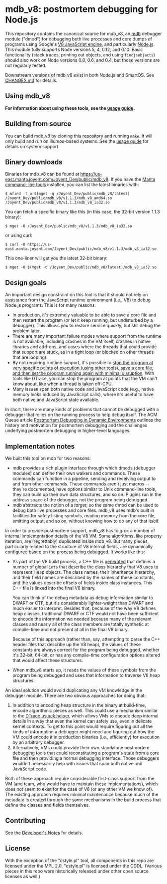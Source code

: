 <!--
    This Source Code Form is subject to the terms of the Mozilla Public
    License, v. 2.0. If a copy of the MPL was not distributed with this
    file, You can obtain one at http://mozilla.org/MPL/2.0/.
-->

<!--
    Copyright (c) 2015, Joyent, Inc.
-->

# mdb_v8: postmortem debugging for Node.js

This repository contains the canonical source for mdb\_v8, an
[mdb](http://illumos.org/man/1/mdb) debugger module ("dmod") for debugging both
live processes and core dumps of programs using Google's [V8 JavaScript
engine](https://developers.google.com/v8/), and particularly
[Node.js](https://nodejs.org/).  This module fully supports Node versions 5, 4,
0.12, and 0.10.  Basic functionality (stack traces, printing out objects, and
using `findjsobjects`) should also work on Node versions 0.8, 0.6, and 0.4, but
those versions are not regularly tested.

Downstream versions of mdb\_v8 exist in both Node.js and SmartOS.  See
[CHANGES.md](CHANGES.md) for details.


## Using mdb_v8

**For information about using these tools, see the [usage
guide](docs/usage.md).**


## Building from source

You can build mdb\_v8 by cloning this repository and running `make`.  It will
only build and run on illumos-based systems.  See the [usage
guide](docs/usage.md) for details on system support.


## Binary downloads

Binaries for mdb\_v8 can be found at
https://us-east.manta.joyent.com/Joyent_Dev/public/mdb_v8.  If you have the
[Manta command-line tools](https://www.npmjs.com/package/manta) installed, you
can list the latest binaries with:

    $ mfind -t o $(mget -q /Joyent_Dev/public/mdb_v8/latest)
    /Joyent_Dev/public/mdb_v8/v1.1.3/mdb_v8_amd64.so
    /Joyent_Dev/public/mdb_v8/v1.1.3/mdb_v8_ia32.so

You can fetch a specific binary like this (in this case, the 32-bit version
1.1.3 binary):

    $ mget -O /Joyent_Dev/public/mdb_v8/v1.1.3/mdb_v8_ia32.so

or using curl:

    $ curl -O https://us-east.manta.joyent.com/Joyent_Dev/public/mdb_v8/v1.1.3/mdb_v8_ia32.so

This one-liner will get you the latest 32-bit binary:

    $ mget -O $(mget -q /Joyent_Dev/public/mdb_v8/latest)/mdb_v8_ia32.so


## Design goals

An important design constraint on this tool is that it should not rely on
assistance from the JavaScript runtime environment (i.e., V8) to debug Node.js
programs.  This is for many reasons:

* In production, it's extremely valuable to be able to save a core file and then
  restart the program (or let it keep running, but undisturbed by a debugger).
  This allows you to restore service quickly, but still debug the problem later.
* There are many important failure modes where support from the runtime is not
  available, including crashes in the VM itself, crashes in native libraries and
  add-ons, and cases where the threads that could provide that support are
  stuck, as in a tight loop (or blocked on other threads that are looping).
* By not requiring runtime support, it's possible to [stop the program at very
  specific points of execution (using other tools), save a core file, and then
  set the program running again with minimal
  disruption](https://www.joyent.com/blog/stopping-a-broken-program-in-its-tracks).
  With tools like DTrace, you can stop the program at points that the VM can't
  know about, like when a thread is taken off-CPU.
* Many issues span both native code and JavaScript code (e.g., native memory
  leaks induced by JavaScript calls), where it's useful to have both native and
  JavaScript state available.

In short, there are many kinds of problems that cannot be debugged with a
debugger that relies on the running process to help debug itself.  The ACM Queue
article [Postmortem Debugging in Dynamic
Environments](https://queue.acm.org/detail.cfm?id=2039361) outlines the history
and motivation for postmortem debugging and the challenges underlying postmortem
debugging in higher-level languages.


## Implementation notes

We built this tool on mdb for two reasons:

* mdb provides a rich plugin interface through which dmods (debugger modules)
  can define their own walkers and commands.  These commands can function in a
  pipeline, sending and receiving output to and from other commands.  These
  commands aren't just macros -- they're documented, have options similar to
  Unix command-line tools, they can build up their own data structures, and so
  on.  Plugins run in the address space of the debugger, not the program being
  debugged.
* mdb abstracts the notion of a _target_, so the same dmod can be used to debug
  both live processes and core files.  mdb\_v8 uses mdb's built in facilities
  for safely listing symbols, reading memory from the core file, emitting
  output, and so on, without knowing how to do any of that itself.

In order to provide postmortem support, mdb\_v8 has to grok a number of internal
implementation details of the V8 VM.  Some algorithms, like property iteration,
are (regrettably) duplicated inside mdb\_v8.  But many pieces, particularly
related to the structure of V8 internal fields, are dynamically configured based
on the process being debugged.  It works like this:

* As part of the V8 build process, a C++ file is
  [generated](https://github.com/v8/v8/blob/master/tools/gen-postmortem-metadata.py)
  that defines a number of global `int`s that describe the class hierarchy that
  V8 uses to represent Heap objects.  The class names, their inheritance
  hierarchy, and their field names are described by the names of these
  constants, and the values describe offsets of fields inside class instances.
  This C++ file is linked into the final V8 binary.

  You can think of the debug metadata as debug information similar to DWARF or
  CTF, but it's considerably lighter-weight than DWARF and much easier to
  interpret.  Besides that, because of the way V8 defines heap classes,
  traditional DWARF or CTF would not have been sufficient to encode the
  information we needed because many of the relevant classes and nearly all of
  the class members are totally synthetic at compile-time and not present at all
  in the final V8 binary.

  Because of this approach (rather than, say, attempting to parse the C++ header
  files that describe up the V8 heap), the values of these constants are always
  correct for the program being debugged, whether it's 32-bit, 64-bit, or has
  any compile-time configuration options altered that would affect these
  structures.
* When mdb\_v8 starts up, it reads the values of these symbols from the program
  being debugged and uses that information to traverse V8 heap structures.

An ideal solution would avoid duplicating any VM knowledge in the debugger
module.  There are two obvious approaches for doing that:

1. In addition to encoding heap structure in the binary at build-time, encode
   algorithmic pieces as well.  This could use a mechanism similar to the
   [DTrace ustack
   helper](http://dtrace.org/blogs/dap/2013/11/20/understanding-dtrace-ustack-helpers/),
   which allows VMs to encode deep internal details in a way that even the
   kernel can safely use, even in delicate kernel contexts.  To get to this
   point would require figuring out all the kinds of information a debugger
   might need and figuring out how the VM could encode it in production binaries
   (i.e., efficiently) for execution by an arbitrary debugger.
2. Alternatively, VMs could provide their own standalone postmortem debugging
   tools that could reconstituting a program's state from a core file and then
   providing a normal debugging interface.  Those debuggers wouldn't necessarily
   help with issues that span both native and JavaScript code.

Both of these approach require considerable first-class support from the VM (and
team, who would have to maintain these implementations), which does not seem to
exist for the case of V8 (or any other VM we know of).  The existing approach
requires minimal maintenance because much of the metadata is created through
the same mechanisms in the build process that define the classes and fields
themselves.


## Contributing

See the [Developer's Notes](docs/development.md) for details.


## License

With the exception of the "cstyle.pl" tool, all components in this repo are
licensed under the MPL 2.0.  "cstyle.pl" is licensed under the CDDL.  (Various
pieces in this repo were historically released under other open source licenses
as well.)
